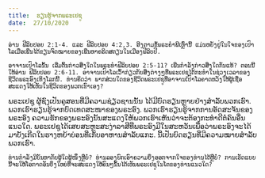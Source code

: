 ```yaml
---
title:  ຮຽນຮູ້ຈາກພຣະເຢຊູ
date:  27/10/2020
---
```


`ອ່ານ ຟີລິບປອຍ 2:1-4. ແລະ ຟີລິບປອຍ 4:2,3. ອີງຕາມຂໍ້ພຣະຄຳພີເຫຼົ່ານີ້ ແມ່ນຫຍັງຢູ່ໃນໃຈຂອງເປົາໂລເມື່ອເພີ່ນໄດ້ຂຽນຈົດໝາຍຂອງເພີ່ນຫາຄຣິດສຕຽນໃນເມືອງຟີລິບປີ.`

`ອາຈານເປົາໂລນັ້ນ ເລີ່ມຕົ້ນກ່າວສິ່ງໃດໃນພຣະທຳຟີລິບປອຍ 2:5-11? ເພີ່ນກຳລັງກ່າວສິ່ງໃດກັນແທ້? ຕອນນີ້ໃຫ້ອ່ານ ຟີລິບປອຍ 2:6-11. ອາຈານເປົາໂລເວົ້າກ່ຽວກັບສິ່ງຕ່າງໆທີ່ພຣະເຢຊູໄດ້ກະທຳໃນຊ່ວງເວລາຂອງຊີວິດພຣະອົງເທິງໂລກນີ້. ທ່ານຄິດວ່າ ພາກສ່ວນໃດຂອງຊີວິດພຣະເຢຊູທີ່ອາຈານເປົາໂລຄາດຫວັງໃຫ້ຜູ້ເຊື່ອສະແດງໃຫ້ເຫັນໃນຊີວິດຂອງພວກເຂົາເອງ?`

ພຣະເຢຊູ ຜູ້ຊົງເປັນຄູສອນທີ່ມີຄວາມຊ່ຽວຊານນັ້ນ ໄດ້ມີບົດຮຽນຫຼາຍຢ່າງສຳລັບພວກເຮົາ. ພວກເຮົາຮຽນຮູ້ຈາກບົດເທດສະໜາຂອງພຣະອົງ. ພວກເຮົາຮຽນຮູ້ຈາກການອັດສະຈັນຂອງພຣະອົງ ຄວາມຮັກຂອງພຣະອົງນັ້ນສະແດງໃຫ້ພວກເຮົາເຫັນວ່າຈະຕ້ອງກະທຳດີຕໍ່ຄົນອື່ນແນວໃດ. ພຣະເຢຊູໄດ້ເສຍສະຫຼະສະງ່າລາສີທີ່ພຣະອົງມີໃນສະຫວັນເພື່ອວ່າພຣະອົງຈະໄດ້ມາບັງເກີດໃນຮາງຫຍ້າບ່ອນທີ່ເກັບອາຫານສຳລັບແກະ. ນີ້ເປັນບົດຮຽນທີ່ມີຄວາມໝາຍສຳລັບພວກເຮົາ.

`ທ່ານກຳລັງມີບັນຫາກັບຜູ້ໃດຜູ້ໜຶ່ງຫຼືບໍ່? ທ່ານລອງຍົກເອົາຄວາມຍິ່ງອອກຈາກໃຈຂອງທ່ານໄດ້ຫຼືບໍ່? ການເຮັດແບບນີ້ຈະໃຫ້ໂອກາດອັນຍິ່ງໃຫຍ່ທີ່ຈະສະແດງໃຫ້ຄົນໆນັ້ນໄດ້ເຫັນພຣະເຢຊູໃນໂຕຂອງທ່ານແນວໃດ?`